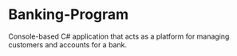 # Banking-Program
Console-based C# application that acts as a platform for managing customers and accounts for a bank.
